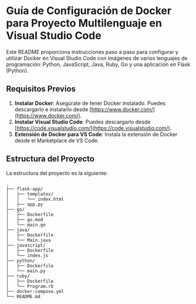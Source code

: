 # Guía de Configuración de Docker para Proyecto Multilenguaje en Visual Studio Code

Este README proporciona instrucciones paso a paso para configurar y utilizar Docker en Visual Studio Code con imágenes de varios lenguajes de programación: Python, JavaScript, Java, Ruby, Go y una aplicación en Flask (Python).

## Requisitos Previos

1. **Instalar Docker**: Asegúrate de tener Docker instalado. Puedes descargarlo e instalarlo desde [https://www.docker.com/](https://www.docker.com/).
2. **Instalar Visual Studio Code**: Puedes descargarlo desde [https://code.visualstudio.com/](https://code.visualstudio.com/).
3. **Extensión de Docker para VS Code**: Instala la extensión de Docker desde el Marketplace de VS Code.

## Estructura del Proyecto

La estructura del proyecto es la siguiente:

```plaintext
.
├── flask-app/
│   ├── templates/
│   │   └── index.html
│   ├── app.py
├── go/
│   ├── Dockerfile
│   ├── go.mod
│   └── main.go
├── java/
│   ├── Dockerfile
│   └── Main.java
├── javascript/
│   ├── Dockerfile
│   └── index.js
├── python/
│   ├── Dockerfile
│   └── main.py
├── ruby/
│   ├── Dockerfile
│   └── Program.rb
├── docker-compose.yml
└── README.md
